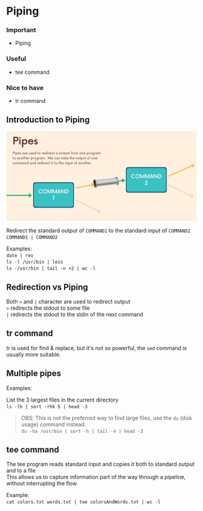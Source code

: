 # Piping

### Important

-   Piping

### Useful

-   tee command

### Nice to have

-   tr command

## Introduction to Piping

![Pipes](../../images/pipes.png)

Redirect the standard output of `COMMAND1` to the standard input of `COMMAND2`  
`COMMAND1 | COMMAND2`

Examples:  
`date | rev`  
`ls -l /usr/bin | less`  
`ls -/usr/bin | tail -n +2 | wc -l`

## Redirection vs Piping

Both `>` and `|` character are used to redirect output  
`>` redirects the stdout to some file  
`|` redirects the stdout to the stdin of the next command

## tr command

tr is used for find & replace, but it's not so powerful, the `sed` command is usually more suitable.

## Multiple pipes

Examples:

List the 3 largest files in the current directory  
`ls -lh | sort -rhk 5 | head -3`

> OBS: This is not the preferred way to find large files, use the `du` (disk usage) command instead.  
> `du -ha /usr/bin | sort -h | tail -4 | head -3`

## tee command

The tee program reads standard input and copies it both to standard output and to a file  
This allows us to capture information part of the way through a pipeline, without interrupting the flow

Example:  
`cat colors.txt words.txt | tee colorsAndWords.txt | wc -l`
